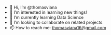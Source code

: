 - 👋 Hi, I’m @thomasviana
- 👀 I’m interested in learning new things!
- 🌱 I’m currently learning Data Science
- 💞️ I’m looking to collaborate on related projects
- 📫 How to reach me: thomasviana16@gmail.com

<!---
thomasviana/thomasviana is a ✨ special ✨ repository because its `README.md` (this file) appears on your GitHub profile.
You can click the Preview link to take a look at your changes.
--->
